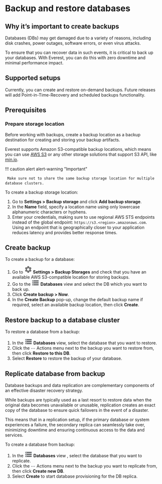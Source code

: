 # Backup and restore databases

## Why it’s important to create backups

Databases (DBs) may get damaged due to a variety of reasons, including disk crashes, power outages, software errors, or even virus attacks.  

To ensure that you can recover data in such events, it is critical to back up your databases. With Everest, you can do this with zero downtime and minimal performance impact. 

## Supported setups
Currently,  you can create and restore on-demand backups. Future releases will add Point-in-Time-Recovery and scheduled backups functionality.

## Prerequisites

### Prepare storage location
Before working with backups, create a backup location as a backup destination for creating and storing your backup artifacts.  

Everest supports Amazon S3-compatible backup locations, which means you can use [AWS S3](https://aws.amazon.com/s3/) or any other storage solutions that support S3 API, like [min.io](https://min.io/).

!!! caution alert alert-warning "Important"

     Make sure not to share the same backup storage location for multiple database clusters.

To create a backup storage location:

1. Go to **Settings > Backup storage** and click **Add backup storage**.  
2. In the **Name** field, specify a location name using only lowercase alphanumeric characters or hyphens. 
3. Enter your credentials, making sure to use regional AWS STS endpoints instead of the global endpoint: `https://s3.<region>.amazonaws.com`.
 Using an endpoint that is geographically closer to your application reduces latency and provides better response times.

## Create backup

To create a backup for a database:

1. Go to  ![!](../images/settings_icon.png) **Settings > Backup Storages** and check that  you have an available AWS S3-compatible location for storing  backups.
2. Go to the ![!](../images/databases_icon.png) **Databases** view and select the DB which you want to back up.
3. Click **Create backup > Now**. 
4. In the **Create Backup** pop-up, change the default backup name if required, select an available backup location, then click **Create**.

## Restore backup  to a database cluster

To restore a database from a backup:

1. In the ![!](../images/databases_icon.png) **Databases** view, select the database that you want to restore.
2. Click the ![!](../images/actions_icon.png) Actions menu next to the backup you want to restore from, then click **Restore to this DB**.
3. Select **Restore** to restore the backup of your database.

## Replicate database from backup

Database backups and data replication are complementary components of an effective disaster recovery strategy. 

While backups are typically used as a last resort to restore data when the original data becomes unavailable or unusable, replication creates an exact copy of the database to ensure quick failovers in the event of a disaster. 

This means that in a replication setup, if the primary database or system experiences a failure, the secondary replica can seamlessly take over, minimizing downtime and ensuring continuous access to the data and services.

To create a database from backup:

1. In the ![!](../images/databases_icon.png) **Databases** view ,  select the database that you want to replicate.
2. Click the ![!](../images/actions_icon.png)  Actions menu next to the backup you want to replicate from, then click **Create new DB**.
3. Select **Create** to start database provisioning for the DB replica.








